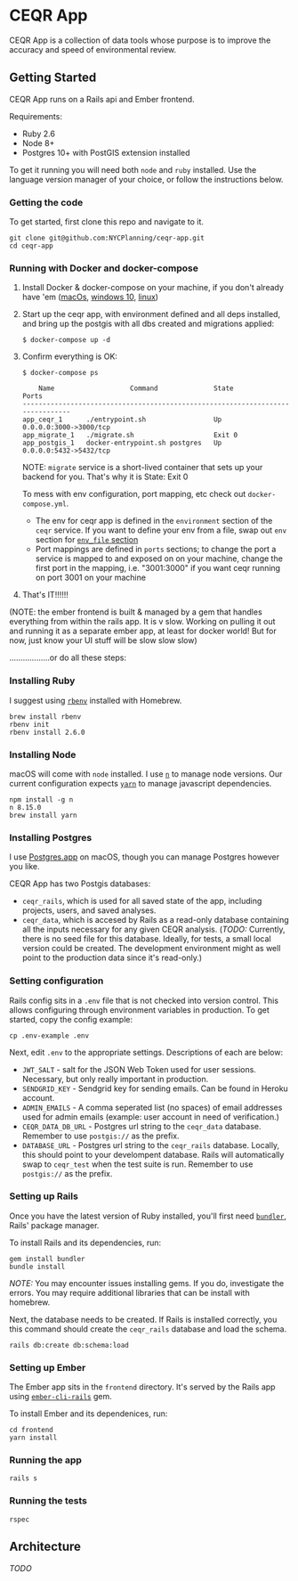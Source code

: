 # CEQR App

CEQR App is a collection of data tools whose purpose is to improve the accuracy and speed of environmental review.

## Getting Started

CEQR App runs on a Rails api and Ember frontend. 

Requirements:
- Ruby 2.6
- Node 8+
- Postgres 10+ with PostGIS extension installed

To get it running you will need both `node` and `ruby` installed. Use the language version manager of your choice, or follow the instructions below.

### Getting the code

To get started, first clone this repo and navigate to it.

```
git clone git@github.com:NYCPlanning/ceqr-app.git
cd ceqr-app
```

### Running with Docker and docker-compose

1. Install Docker & docker-compose on your machine, if you don't already have 'em
([macOs](https://runnable.com/docker/install-docker-on-macos), [windows 10](https://runnable.com/docker/install-docker-on-windows-10), [linux](https://runnable.com/docker/install-docker-on-linux))

2. Start up the ceqr app, with environment defined and all deps installed, and bring up the postgis with all dbs created and migrations applied:
    ```
    $ docker-compose up -d
    ```
3. Confirm everything is OK:
    ```
    $ docker-compose ps

        Name                   Command              State            Ports
    -------------------------------------------------------------------------------
    app_ceqr_1      ./entrypoint.sh                 Up       0.0.0.0:3000->3000/tcp
    app_migrate_1   ./migrate.sh                    Exit 0
    app_postgis_1   docker-entrypoint.sh postgres   Up       0.0.0.0:5432->5432/tcp
    ```
    NOTE: `migrate` service is a short-lived container that sets up your backend for you. That's why it is State: Exit 0

    To mess with env configuration, port mapping, etc check out `docker-compose.yml`.
     - The env for ceqr app is defined in the `environment` section of the `ceqr` service. If you want to define your env from a file, swap out `env` section for [`env_file` section](https://docs.docker.com/compose/compose-file/#env_file)
     - Port mappings are defined in `ports` sections; to change the port a service is mapped to and exposed on on your machine, change the first port in the mapping, i.e. "3001:3000" if you want ceqr running on port 3001 on your machine

4.  That's IT!!!!!!

(NOTE: the ember frontend is built & managed by a gem that handles everything from within the rails app. It is v slow. Working on pulling it out and running it as a separate ember app, at least for docker world! But for now, just know your UI stuff will be slow slow slow)

..................or do all these steps:

### Installing Ruby

I suggest using [`rbenv`](https://github.com/rbenv/rbenv) installed with Homebrew.

```
brew install rbenv
rbenv init
rbenv install 2.6.0
```

### Installing Node

macOS will come with `node` installed. I use [`n`](https://github.com/tj/n) to manage node versions. Our current configuration expects [`yarn`](https://yarnpkg.com/en/) to manage javascript dependencies.

```
npm install -g n
n 8.15.0
brew install yarn
```

### Installing Postgres

I use [Postgres.app](https://postgresapp.com/) on macOS, though you can manage Postgres however you like.

CEQR App has two Postgis databases:

- `ceqr_rails`, which is used for all saved state of the app, including projects, users, and saved analyses.
- `ceqr_data`, which is accesed by Rails as a read-only database containing all the inputs necessary for any given CEQR analysis. (_TODO:_ Currently, there is no seed file for this database. Ideally, for tests, a small local version could be created. The development environment might as well point to the production data since it's read-only.)

### Setting configuration

Rails config sits in a `.env` file that is not checked into version control. This allows configuring through environment variables in production. To get started, copy the config example:

```
cp .env-example .env
```

Next, edit `.env` to the appropriate settings. Descriptions of each are below:

- `JWT_SALT` - salt for the JSON Web Token used for user sessions. Necessary, but only really important in production.
- `SENDGRID_KEY` - Sendgrid key for sending emails. Can be found in Heroku account.
- `ADMIN_EMAILS` - A comma seperated list (no spaces) of email addresses used for admin emails (example: user account in need of verification.)
- `CEQR_DATA_DB_URL` - Postgres url string to the `ceqr_data` database. Remember to use `postgis://` as the prefix.
- `DATABASE_URL` - Postgres url string to the `ceqr_rails` database. Locally, this should point to your develompent database. Rails will automatically swap to `ceqr_test` when the test suite is run. Remember to use `postgis://` as the prefix.

### Setting up Rails

Once you have the latest version of Ruby installed, you'll first need [`bundler`](https://bundler.io/), Rails' package manager.

To install Rails and its dependencies, run:

```
gem install bundler
bundle install
```

*NOTE:* You may encounter issues installing gems. If you do, investigate the errors. You may require additional libraries that can be install with homebrew.

Next, the database needs to be created. If Rails is installed correctly, you this command should create the `ceqr_rails` database and load the schema.

```
rails db:create db:schema:load
```

### Setting up Ember

The Ember app sits in the `frontend` directory. It's served by the Rails app using [`ember-cli-rails`](https://github.com/thoughtbot/ember-cli-rails) gem.

To install Ember and its dependenices, run:

```
cd frontend
yarn install
```

### Running the app

```
rails s
```

### Running the tests

```
rspec
```

## Architecture

_TODO_
